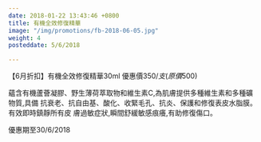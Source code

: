 ```yaml
---
date: 2018-01-22 13:43:46 +0800
title: 有機全效修復精華
image: "/img/promotions/fb-2018-06-05.jpg"
weight: 4
posteddate: 5/6/2018

---
```

【6月折扣】有機全效修復精華30ml
優惠價$350/支 (原價$500)

蘊含有機蘆薈凝膠、野生薄荷萃取物和維生素C,為肌膚提供多種維生素和多種礦物質,具備
抗衰老、抗自由基、酸化、收緊毛孔、抗炎、保護和修復表皮水脂膜。有效即時鎮靜所有皮
膚過敏症狀,瞬間舒緩敏感痕癢,有助修復傷口。

優惠期至30/6/2018